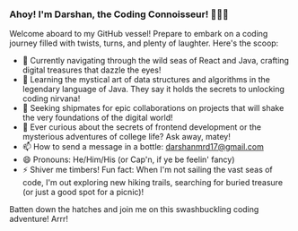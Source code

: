 ### Ahoy! I'm Darshan, the Coding Connoisseur! 👨‍💻✨

Welcome aboard to my GitHub vessel! Prepare to embark on a coding journey filled with twists, turns, and plenty of laughter. Here's the scoop:

- 🔭 Currently navigating through the wild seas of React and Java, crafting digital treasures that dazzle the eyes!
- 🌱 Learning the mystical art of data structures and algorithms in the legendary language of Java. They say it holds the secrets to unlocking coding nirvana!
- 👯 Seeking shipmates for epic collaborations on projects that will shake the very foundations of the digital world!
- 💬 Ever curious about the secrets of frontend development or the mysterious adventures of college life? Ask away, matey!
- 📫 How to send a message in a bottle: [darshanmrd17@gmail.com](mailto:darshanmrd17@gmail.com)
- 😄 Pronouns: He/Him/His (or Cap'n, if ye be feelin' fancy)
- ⚡ Shiver me timbers! Fun fact: When I'm not sailing the vast seas of code, I'm out exploring new hiking trails, searching for buried treasure (or just a good spot for a picnic)!

Batten down the hatches and join me on this swashbuckling coding adventure! Arrr!
